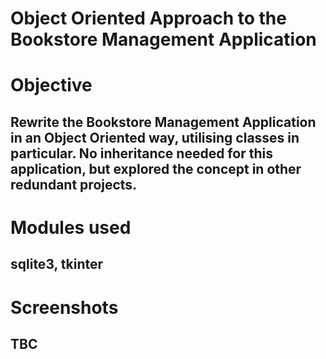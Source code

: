 # Object Oriented Approach to the Bookstore Management Application

# Objective

## Rewrite the Bookstore Management Application in an Object Oriented way, utilising classes in particular. No inheritance needed for this application, but explored the concept in other redundant projects.

# Modules used

## sqlite3, tkinter

# Screenshots

## TBC
